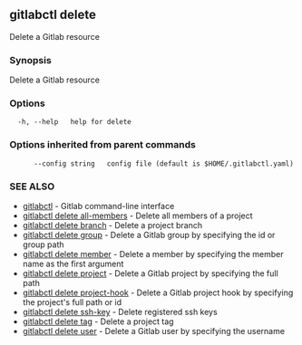 ## gitlabctl delete

Delete a Gitlab resource

### Synopsis

Delete a Gitlab resource

### Options

```
  -h, --help   help for delete
```

### Options inherited from parent commands

```
      --config string   config file (default is $HOME/.gitlabctl.yaml)
```

### SEE ALSO

* [gitlabctl](gitlabctl.md)	 - Gitlab command-line interface
* [gitlabctl delete all-members](gitlabctl_delete_all-members.md)	 - Delete all members of a project
* [gitlabctl delete branch](gitlabctl_delete_branch.md)	 - Delete a project branch
* [gitlabctl delete group](gitlabctl_delete_group.md)	 - Delete a Gitlab group by specifying the id or group path
* [gitlabctl delete member](gitlabctl_delete_member.md)	 - Delete a member by specifying the member name as the first argument
* [gitlabctl delete project](gitlabctl_delete_project.md)	 - Delete a Gitlab project by specifying the full path
* [gitlabctl delete project-hook](gitlabctl_delete_project-hook.md)	 - Delete a Gitlab project hook by specifying the project's full path or id
* [gitlabctl delete ssh-key](gitlabctl_delete_ssh-key.md)	 - Delete registered ssh keys
* [gitlabctl delete tag](gitlabctl_delete_tag.md)	 - Delete a project tag
* [gitlabctl delete user](gitlabctl_delete_user.md)	 - Delete a Gitlab user by specifying the username


